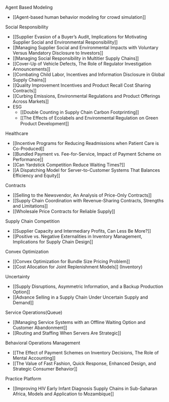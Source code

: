 
Agent Based Modeling
- [[Agent-based human behavior modeling for crowd simulation]]

Social Responsibility
- [[Supplier Evasion of a Buyer’s Audit, Implications for Motivating Supplier Social and Environmental Responsibility]]
- [[Managing Supplier Social and Environmental Impacts with Voluntary Versus Mandatory Disclosure to Investors]]
- [[Managing Social Responsibility in Multitier Supply Chains]]
- [[Cover-Up of Vehicle Defects, The Role of Regulator Investigation Announcements]]
- [[Combating Child Labor, Incentives and Information Disclosure in Global Supply Chains]]
- [[Quality Improvement Incentives and Product Recall Cost Sharing Contracts]]
- [[Curbing Emissions, Environmental Regulations and Product Offerings Across Markets]]
- ESG
	- [[Double Counting in Supply Chain Carbon Footprinting]]
	- [[The Eﬀects of Ecolabels and Environmental Regulation on Green Product Development]]

Healthcare
- [[Incentive Programs for Reducing Readmissions when Patient Care is Co-Produced]]
- [[Bundled Payment vs. Fee-for-Service, Impact of Payment Scheme on Performance]]
- [[Can Yardstick Competition Reduce Waiting Times?]]
- [[A Dispatching Model for Server-to-Customer Systems That Balances Efficiency and Equity]]

Contracts
- [[Selling to the Newsvendor, An Analysis of Price-Only Contracts]]
- [[Supply Chain Coordination with Revenue-Sharing Contracts, Strengths and Limitations]]
- [[Wholesale Price Contracts for Reliable Supply]]

Supply Chain Competition
- [[Supplier Capacity and Intermediary Profits, Can Less Be More?]]
- [[Positive vs. Negative Externalities in Inventory Management, Implications for Supply Chain Design]]

Convex Optimization
- [[Convex Optimization for Bundle Size Pricing Problem]]
- [[Cost Allocation for Joint Replenishment Models]] (Inventory)

Uncertainty
- [[Supply Disruptions, Asymmetric Information, and a Backup Production Option]]
- [[Advance Selling in a Supply Chain Under Uncertain Supply and Demand]]

Service Operations(Queue)
- [[Managing Service Systems with an Offline Waiting Option and Customer Abandonment]]
- [[Routing and Staffing When Servers Are Strategic]]

Behavioral Operations Management
- [[The Effect of Payment Schemes on Inventory Decisions, The Role of Mental Accounting]]
- [[The Value of Fast Fashion, Quick Response, Enhanced Design, and Strategic Consumer Behavior]]

Practice Platform
- [[Improving HIV Early Infant Diagnosis Supply Chains in Sub-Saharan Africa, Models and Application to Mozambique]]
